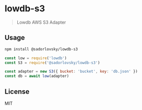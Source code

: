 # lowdb-s3

> Lowdb AWS S3 Adapter

## Usage

```bash
npm install @sadorlovsky/lowdb-s3
```

```js
const low = require('lowdb')
const S3 = require('@sadorlovsky/lowdb-s3')

const adapter = new S3({ bucket: 'bucket', key: 'db.json' })
const db = await low(adapter)
```

## License

MIT
